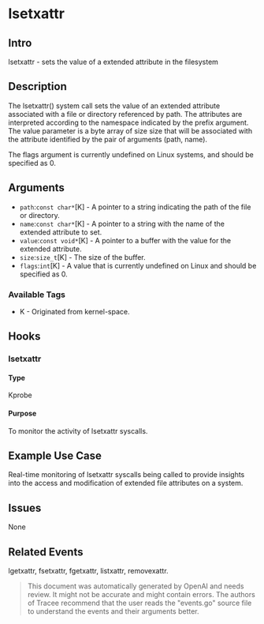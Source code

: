 
# lsetxattr

## Intro
lsetxattr - sets the value of a extended attribute in the filesystem

## Description
The lsetxattr() system call sets the value of an extended attribute associated 
with a file or directory referenced by path. The attributes are interpreted 
according to the namespace indicated by the prefix argument. The value 
parameter is a byte array of size size that will be associated with the 
attribute identified by the pair of arguments (path, name).

The flags argument is currently undefined on Linux systems, and should be 
specified as 0.

## Arguments
* `path`:`const char*`[K] - A pointer to a string indicating the path of the file or directory.
* `name`:`const char*`[K] - A pointer to a string with the name of the extended attribute to set.
* `value`:`const void*`[K] - A pointer to a buffer with the value for the extended attribute.
* `size`:`size_t`[K] - The size of the buffer.
* `flags`:`int`[K] - A value that is currently undefined on Linux and should be specified as 0.

### Available Tags
* K - Originated from kernel-space.

## Hooks
### lsetxattr
#### Type
Kprobe
#### Purpose
To monitor the activity of lsetxattr syscalls.

## Example Use Case
Real-time monitoring of lsetxattr syscalls being called to provide insights into 
the access and modification of extended file attributes on a system.

## Issues
None

## Related Events
lgetxattr, fsetxattr, fgetxattr, listxattr, removexattr.

> This document was automatically generated by OpenAI and needs review. It might
> not be accurate and might contain errors. The authors of Tracee recommend that
> the user reads the "events.go" source file to understand the events and their
> arguments better.
